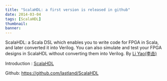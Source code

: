 ```yaml
---
title: "ScalaHDL: a first version is released in github"
date: 2014-03-04
tags: [ScalaHDL]
thumbnail:
banner: 
---
```

ScalaHDL: a Scala DSL which enables you to write code for FPGA in Scala, and later converted it into Verilog.   You can also simulate and test your FPGA designs in ScalaHDL without converting them into Verilog. By [Li Yao(李垚)](http://202.120.40.100/wiki/index.php/User:Lastland)

Introduction : [ScalaHDL](http://202.120.40.100/?attachment_id=876)

Github:  https://github.com/lastland/ScalaHDL